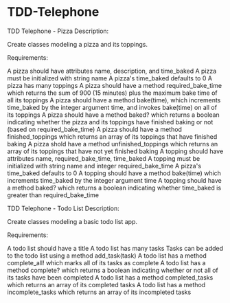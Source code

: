 TDD-Telephone
=============
TDD Telephone - Pizza
Description:

Create classes modeling a pizza and its toppings.

Requirements:

A pizza should have attributes name, description, and time_baked
A pizza must be initialized with string name
A pizza's time_baked defaults to 0
A pizza has many toppings
A pizza should have a method required_bake_time which returns the sum of 900 (15 minutes) plus the maximum bake time of all its toppings
A pizza should have a method bake(time), which increments time_baked by the integer argument time, and invokes bake(time) on all of its toppings
A pizza should have a method baked? which returns a boolean indicating whether the pizza and its toppings have finished baking or not (based on required_bake_time)
A pizza should have a method finished_toppings which returns an array of its toppings that have finished baking
A pizza shold have a method unfinished_toppings which returns an array of its toppings that have not yet finished baking
A topping should have attributes name, required_bake_time, time_baked
A topping must be initialized with string name and integer required_bake_time
A pizza's time_baked defaults to 0
A topping should have a method bake(time) which increments time_baked by the integer argument time
A topping should have a method baked? which returns a boolean indicating whether time_baked is greater than required_bake_time





TDD Telephone - Todo List
Description:

Create classes modeling a basic todo list app.

Requirements:

<!-- A task should have attributes title, description, status (either incomplete or complete), and a created_at timestamp -->
<!-- A task's default status is "incomplete"
A task's created_at timestamp should be automatically set on initialization -->
<!-- A task should have a method mark_as_complete! which sets its status to complete
A task should have a method mark_as_incomplete! which sets its status to incomplete
A task should have a method complete? which returns a boolean indicating whether or not it has been completed -->
A todo list should have a title
A todo list has many tasks
Tasks can be added to the todo list using a method add_task(task)
A todo list has a method complete_all! which marks all of its tasks as complete
A todo list has a method complete? which returns a boolean indicating whether or not all of its tasks have been completed
A todo list has a method completed_tasks which returns an array of its completed tasks
A todo list has a method incomplete_tasks which returns an array of its incompleted tasks














